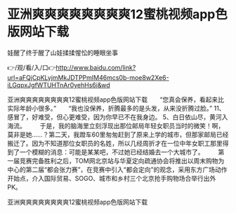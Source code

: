 # 亚洲爽爽爽爽爽爽爽爽12蜜桃视频app色版网站下载
娃醒了终于醒了山娃揉揉惺忪的睡眼坐事

👉/观/看/入/口👉http://www.baidu.com/link?url=aFQjCpKLyjmMkJDTPPmIM46mcs0b-moe8w2Xe6-iLGqpxJgfWTUHTnAr0yehHs6i&wd

亚洲爽爽爽爽爽爽爽爽12蜜桃视频app色版网站下载　　“您真会保养，看起来比实际年龄小很多。”　　“我也没保养，折腾最多的是头发，从来没折腾过脸。”
	11、感冒了，好难受，但心更难受，因为你早已不在我身边。
	5、白日依山尽，黄河入海流。
　　于是，我的脑海里立刻浮现出那位邮局年轻女职员当时的微笑！啊，莫非是她……？第二天，我蹬车60里匆匆赶到了原来上学的城市，但那家邮局已经搬迁了。因为不知道那位女职员的名姓，所以几经周折才在一位中年女职工那里得到了一个模糊的消息：可能是某某吧，不过她已经结婚去一个大城市了。
　　第一届竞赛完备胜利之后，TOM网北京站与华夏定向疏通协会将推出以周末购物为中心的第二届“都会张力赛”，在竞赛中引入“都会定向”的观念，采用东方广场动作开始点，介入国际贸易、SOGO、城市和乡村三个北京抢手购物场合举行出外PK。

亚洲爽爽爽爽爽爽爽爽12蜜桃视频app色版网站下载
